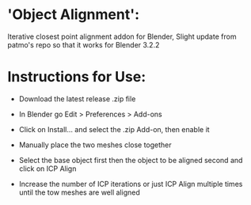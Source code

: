 # 'Object Alignment':

Iterative closest point alignment addon for Blender, Slight update from patmo's repo so that it works for Blender 3.2.2

# Instructions for Use:

* Download the latest release .zip file 
* In Blender go Edit > Preferences > Add-ons
* Click on Install... and select the .zip Add-on, then enable it

* Manually place the two meshes close together
* Select the base object first then the object to be aligned second and click on ICP Align
* Increase the number of ICP iterations or just ICP Align multiple times until the tow meshes are well aligned
